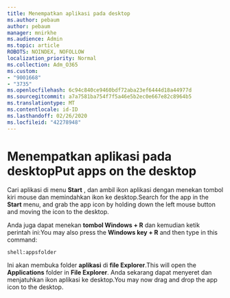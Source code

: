 ```yaml
---
title: Menempatkan aplikasi pada desktop
ms.author: pebaum
author: pebaum
manager: mnirkhe
ms.audience: Admin
ms.topic: article
ROBOTS: NOINDEX, NOFOLLOW
localization_priority: Normal
ms.collection: Adm_O365
ms.custom:
- "9001668"
- "3735"
ms.openlocfilehash: 6c94c840ce9460bdf72aba23ef6444d18a44977d
ms.sourcegitcommit: a7a7581ba754f7f5a46e5b2ec0e667e82c8964b5
ms.translationtype: MT
ms.contentlocale: id-ID
ms.lasthandoff: 02/26/2020
ms.locfileid: "42278948"
---
```

# <a name="put-apps-on-the-desktop"></a><span data-ttu-id="197d3-102">Menempatkan aplikasi pada desktop</span><span class="sxs-lookup"><span data-stu-id="197d3-102">Put apps on the desktop</span></span>

<span data-ttu-id="197d3-103">Cari aplikasi di menu **Start** , dan ambil ikon aplikasi dengan menekan tombol kiri mouse dan memindahkan ikon ke desktop.</span><span class="sxs-lookup"><span data-stu-id="197d3-103">Search for the app in the **Start** menu, and grab the app icon by holding down the left mouse button and moving the icon to the desktop.</span></span>

<span data-ttu-id="197d3-104">Anda juga dapat menekan **tombol Windows + R** dan kemudian ketik perintah ini:</span><span class="sxs-lookup"><span data-stu-id="197d3-104">You may also press the **Windows key + R** and then type in this command:</span></span>

`shell:appsfolder`

<span data-ttu-id="197d3-105">Ini akan membuka folder **aplikasi** di **file Explorer**.</span><span class="sxs-lookup"><span data-stu-id="197d3-105">This will open the **Applications** folder in **File Explorer**.</span></span> <span data-ttu-id="197d3-106">Anda sekarang dapat menyeret dan menjatuhkan ikon aplikasi ke desktop.</span><span class="sxs-lookup"><span data-stu-id="197d3-106">You may now drag and drop the app icon to the desktop.</span></span>
